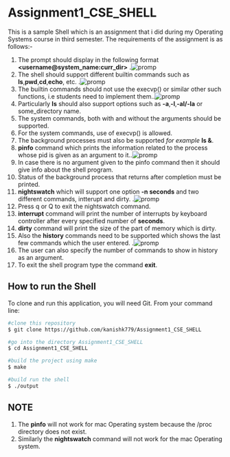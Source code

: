 # Assignment1_CSE_SHELL

This is a sample Shell which is an assignment that i did during my Operating Systems course in third semester.
The requirements of the assignment is as follows:-

1. The prompt should display in the following format **<username@system_name:curr_dir>** .![promp](https://github.com/kanishk779/Assignment1_CSE_SHELL/blob/master/Resources/prompt.png)   
2. The shell should support different builtin commands such as **ls**,**pwd**,**cd**,**echo**, etc. .![promp](https://github.com/kanishk779/Assignment1_CSE_SHELL/blob/master/Resources/pwdLs.png)  
3. The builtin commands should not use the execvp() or similar other such functions, i.e students need to implement them..![promp](https://github.com/kanishk779/Assignment1_CSE_SHELL/blob/master/Resources/echo.png)   
4. Particularly **ls** should also support options such as **-a**,**-l**,**-al/-la** or some_directory name.  
5. The system commands, both with and without the arguments should be supported.  
6. For the system commands, use of execvp() is allowed.  
7. The background processes must also be supported _for example_ **ls &**.  
8. **pinfo** command which prints the information related to the process whose pid is given as an argument to it..![promp](https://github.com/kanishk779/Assignment1_CSE_SHELL/blob/master/Resources/pinfo.png)   
9. In case there is no argument given to the pinfo command then it should give info about the shell program.  
10. Status of the background process that returns after completion must be printed.  
11. **nightswatch** which will support one option **-n seconds** and two different commands, intterupt and dirty.  .![promp](https://github.com/kanishk779/Assignment1_CSE_SHELL/blob/master/Resources/nightswatch.png) 
12. Press q or Q to exit the nightswatch command.
13. **interrupt** command will print the number of interrupts by keyboard controller after every specified number of **seconds**.  
14. **dirty** command will print the size of the part of memory which is dirty.  
15. Also the **history** commands need to be supported which shows the last few commands which the user entered. 
.![promp](https://github.com/kanishk779/Assignment1_CSE_SHELL/blob/master/Resources/History.png)   
16. The user can also specify the number of commands to show in history as an argument.  
17. To exit the shell program type the command **exit**.

## How to run the Shell

To clone and run this application, you will need Git. From your command line:

``` bash
#clone this repository 
$ git clone https://github.com/kanishk779/Assignment1_CSE_SHELL

#go into the directory Assignment1_CSE_SHELL
$ cd Assignment1_CSE_SHELL

#build the project using make
$ make

#build run the shell 
$ ./output
```

## NOTE

1. The **pinfo** will not work for mac Operating system because the /proc directory does not exist.
2. Similarly the **nightswatch** command will not work for the mac Operating system.


 
